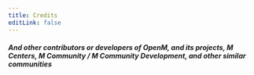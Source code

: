 ```yaml
---
title: Credits
editLink: false
---
```


<script setup>
import {  VPTeamPage, VPTeamPageTitle, VPTeamMembers, VPTeamPageSection } from 'vitepress/theme'

const openm = [
  {
    avatar: 'https://avatars.githubusercontent.com/u/138195097?v=4',
    name: 'XtronXI',
    title: 'Founder |  Co-founder of OpenM',
    desc: 'Owner of r/mcommunity_ and moderator of r/mcenters, and partnered with M Centers',
    links: [
      { icon: 'github', link: 'https://github.com/XtronXI/' },
      { icon: {svg: '<svg xmlns="http://www.w3.org/2000/svg" width="1em" height="1em" viewBox="0 0 24 24"><path fill="currentColor" d="M12 0C5.373 0 0 5.373 0 12c0 3.314 1.343 6.314 3.515 8.485l-2.286 2.286A.72.72 0 0 0 1.738 24H12c6.627 0 12-5.373 12-12S18.627 0 12 0m4.388 3.199a1.999 1.999 0 1 1-1.947 2.46v.002a2.37 2.37 0 0 0-2.032 2.341v.007c1.776.067 3.4.567 4.686 1.363a2.802 2.802 0 1 1 2.908 4.753c-.088 3.256-3.637 5.876-7.997 5.876c-4.361 0-7.905-2.617-7.998-5.87a2.8 2.8 0 0 1 1.189-5.34c.645 0 1.239.218 1.712.585c1.275-.79 2.881-1.291 4.64-1.365v-.01a3.23 3.23 0 0 1 2.88-3.207a2 2 0 0 1 1.959-1.595m-8.085 8.376c-.784 0-1.459.78-1.506 1.797s.64 1.429 1.426 1.429s1.371-.369 1.418-1.385s-.553-1.841-1.338-1.841m7.406 0c-.786 0-1.385.824-1.338 1.841s.634 1.385 1.418 1.385c.785 0 1.473-.413 1.426-1.429c-.046-1.017-.721-1.797-1.506-1.797m-3.703 4.013c-.974 0-1.907.048-2.77.135a.222.222 0 0 0-.183.305a3.2 3.2 0 0 0 2.953 1.964a3.2 3.2 0 0 0 2.953-1.964a.222.222 0 0 0-.184-.305a28 28 0 0 0-2.769-.135"/></svg>'}, link: 'https://reddit.com/u/x2theredon' },
      { icon: {svg: '<svg xmlns="http://www.w3.org/2000/svg" width="1em" height="1em" viewBox="0 0 24 24"><path fill="currentColor" d="M16.36 14c.08-.66.14-1.32.14-2s-.06-1.34-.14-2h3.38c.16.64.26 1.31.26 2s-.1 1.36-.26 2m-5.15 5.56c.6-1.11 1.06-2.31 1.38-3.56h2.95a8.03 8.03 0 0 1-4.33 3.56M14.34 14H9.66c-.1-.66-.16-1.32-.16-2s.06-1.35.16-2h4.68c.09.65.16 1.32.16 2s-.07 1.34-.16 2M12 19.96c-.83-1.2-1.5-2.53-1.91-3.96h3.82c-.41 1.43-1.08 2.76-1.91 3.96M8 8H5.08A7.92 7.92 0 0 1 9.4 4.44C8.8 5.55 8.35 6.75 8 8m-2.92 8H8c.35 1.25.8 2.45 1.4 3.56A8 8 0 0 1 5.08 16m-.82-2C4.1 13.36 4 12.69 4 12s.1-1.36.26-2h3.38c-.08.66-.14 1.32-.14 2s.06 1.34.14 2M12 4.03c.83 1.2 1.5 2.54 1.91 3.97h-3.82c.41-1.43 1.08-2.77 1.91-3.97M18.92 8h-2.95a15.7 15.7 0 0 0-1.38-3.56c1.84.63 3.37 1.9 4.33 3.56M12 2C6.47 2 2 6.5 2 12a10 10 0 0 0 10 10a10 10 0 0 0 10-10A10 10 0 0 0 12 2"/></svg>'}, link: 'https://xphantom.me' }
    ]
  },
  {
    avatar: 'https://avatars.githubusercontent.com/u/59843249?v=4',
    name: 'Cubebanyasz',
    title: 'Co-founder | Current owner of OpenM',
    desc: 'A contributor at M Centers & partnered with M Centers, and owner of the openm.tech domain, and the akshnav.netlify.app website',
    links: [
      { icon: 'github', link: 'https://github.com/misike12/' },
      { icon: 'twitter', link: 'https://x.com/Cubebanyasz' },
      { icon: 'twitter', link: 'https://x.com/mjvhjhvhvu' },
      { icon: 'youtube', link: 'https://youtube.com/@cubebanyasz1/' },
      { icon: {svg: '<svg xmlns="http://www.w3.org/2000/svg" width="1em" height="1em" viewBox="0 0 24 24"><path fill="currentColor" d="M16.36 14c.08-.66.14-1.32.14-2s-.06-1.34-.14-2h3.38c.16.64.26 1.31.26 2s-.1 1.36-.26 2m-5.15 5.56c.6-1.11 1.06-2.31 1.38-3.56h2.95a8.03 8.03 0 0 1-4.33 3.56M14.34 14H9.66c-.1-.66-.16-1.32-.16-2s.06-1.35.16-2h4.68c.09.65.16 1.32.16 2s-.07 1.34-.16 2M12 19.96c-.83-1.2-1.5-2.53-1.91-3.96h3.82c-.41 1.43-1.08 2.76-1.91 3.96M8 8H5.08A7.92 7.92 0 0 1 9.4 4.44C8.8 5.55 8.35 6.75 8 8m-2.92 8H8c.35 1.25.8 2.45 1.4 3.56A8 8 0 0 1 5.08 16m-.82-2C4.1 13.36 4 12.69 4 12s.1-1.36.26-2h3.38c-.08.66-.14 1.32-.14 2s.06 1.34.14 2M12 4.03c.83 1.2 1.5 2.54 1.91 3.97h-3.82c.41-1.43 1.08-2.77 1.91-3.97M18.92 8h-2.95a15.7 15.7 0 0 0-1.38-3.56c1.84.63 3.37 1.9 4.33 3.56M12 2C6.47 2 2 6.5 2 12a10 10 0 0 0 10 10a10 10 0 0 0 10-10A10 10 0 0 0 12 2"/></svg>'}, link: 'https://cubebanyasz.ysit.ee/' }
    ]
  },
  {
    avatar: 'https://avatars.githubusercontent.com/u/176807151?v=4',
    name: 'ARS',
    title: 'Major Contributor | Founder of OpenM',
    desc: 'Owner of r/openm, a contributor & partnered with M Centers, and admin at M Community',
    links: [
      { icon: 'github', link: 'https://github.com/ars-fr' },
      { icon: {svg: '<svg xmlns="http://www.w3.org/2000/svg" width="1em" height="1em" viewBox="0 0 24 24"><path fill="currentColor" d="M12 0C5.373 0 0 5.373 0 12c0 3.314 1.343 6.314 3.515 8.485l-2.286 2.286A.72.72 0 0 0 1.738 24H12c6.627 0 12-5.373 12-12S18.627 0 12 0m4.388 3.199a1.999 1.999 0 1 1-1.947 2.46v.002a2.37 2.37 0 0 0-2.032 2.341v.007c1.776.067 3.4.567 4.686 1.363a2.802 2.802 0 1 1 2.908 4.753c-.088 3.256-3.637 5.876-7.997 5.876c-4.361 0-7.905-2.617-7.998-5.87a2.8 2.8 0 0 1 1.189-5.34c.645 0 1.239.218 1.712.585c1.275-.79 2.881-1.291 4.64-1.365v-.01a3.23 3.23 0 0 1 2.88-3.207a2 2 0 0 1 1.959-1.595m-8.085 8.376c-.784 0-1.459.78-1.506 1.797s.64 1.429 1.426 1.429s1.371-.369 1.418-1.385s-.553-1.841-1.338-1.841m7.406 0c-.786 0-1.385.824-1.338 1.841s.634 1.385 1.418 1.385c.785 0 1.473-.413 1.426-1.429c-.046-1.017-.721-1.797-1.506-1.797m-3.703 4.013c-.974 0-1.907.048-2.77.135a.222.222 0 0 0-.183.305a3.2 3.2 0 0 0 2.953 1.964a3.2 3.2 0 0 0 2.953-1.964a.222.222 0 0 0-.184-.305a28 28 0 0 0-2.769-.135"/></svg>'}, link: 'https://reddit.com/u/Fantastic-Register12' },
      { icon: 'twitter', link: 'https://x.com/arsfr_' },
      { icon: 'youtube', link: 'https://youtube.com/@ars_frr' }

    ]
  }
]

const mention = [
  {
    avatar: 'https://mcenters.net/images/mcenter_5_icon.png?rand=87b6',
    name: 'Tinedpakgamer [MCenters]',
    desc: 'Developer of M Centers Launchers',
    links: [
      { icon: 'github', link: 'https://github.com/tinedpakgamer/' },
      { icon: {svg: '<svg xmlns="http://www.w3.org/2000/svg" width="1em" height="1em" viewBox="0 0 24 24"><path fill="currentColor" d="M16.36 14c.08-.66.14-1.32.14-2s-.06-1.34-.14-2h3.38c.16.64.26 1.31.26 2s-.1 1.36-.26 2m-5.15 5.56c.6-1.11 1.06-2.31 1.38-3.56h2.95a8.03 8.03 0 0 1-4.33 3.56M14.34 14H9.66c-.1-.66-.16-1.32-.16-2s.06-1.35.16-2h4.68c.09.65.16 1.32.16 2s-.07 1.34-.16 2M12 19.96c-.83-1.2-1.5-2.53-1.91-3.96h3.82c-.41 1.43-1.08 2.76-1.91 3.96M8 8H5.08A7.92 7.92 0 0 1 9.4 4.44C8.8 5.55 8.35 6.75 8 8m-2.92 8H8c.35 1.25.8 2.45 1.4 3.56A8 8 0 0 1 5.08 16m-.82-2C4.1 13.36 4 12.69 4 12s.1-1.36.26-2h3.38c-.08.66-.14 1.32-.14 2s.06 1.34.14 2M12 4.03c.83 1.2 1.5 2.54 1.91 3.97h-3.82c.41-1.43 1.08-2.77 1.91-3.97M18.92 8h-2.95a15.7 15.7 0 0 0-1.38-3.56c1.84.63 3.37 1.9 4.33 3.56M12 2C6.47 2 2 6.5 2 12a10 10 0 0 0 10 10a10 10 0 0 0 10-10A10 10 0 0 0 12 2"/></svg>'}, link: 'https://mcenters.net/'},
      { icon: {svg: '<svg xmlns="http://www.w3.org/2000/svg" width="1em" height="1em" viewBox="0 0 24 24"><path fill="currentColor" d="M12 0C5.373 0 0 5.373 0 12c0 3.314 1.343 6.314 3.515 8.485l-2.286 2.286A.72.72 0 0 0 1.738 24H12c6.627 0 12-5.373 12-12S18.627 0 12 0m4.388 3.199a1.999 1.999 0 1 1-1.947 2.46v.002a2.37 2.37 0 0 0-2.032 2.341v.007c1.776.067 3.4.567 4.686 1.363a2.802 2.802 0 1 1 2.908 4.753c-.088 3.256-3.637 5.876-7.997 5.876c-4.361 0-7.905-2.617-7.998-5.87a2.8 2.8 0 0 1 1.189-5.34c.645 0 1.239.218 1.712.585c1.275-.79 2.881-1.291 4.64-1.365v-.01a3.23 3.23 0 0 1 2.88-3.207a2 2 0 0 1 1.959-1.595m-8.085 8.376c-.784 0-1.459.78-1.506 1.797s.64 1.429 1.426 1.429s1.371-.369 1.418-1.385s-.553-1.841-1.338-1.841m7.406 0c-.786 0-1.385.824-1.338 1.841s.634 1.385 1.418 1.385c.785 0 1.473-.413 1.426-1.429c-.046-1.017-.721-1.797-1.506-1.797m-3.703 4.013c-.974 0-1.907.048-2.77.135a.222.222 0 0 0-.183.305a3.2 3.2 0 0 0 2.953 1.964a3.2 3.2 0 0 0 2.953-1.964a.222.222 0 0 0-.184-.305a28 28 0 0 0-2.769-.135"/></svg>'}, link: 'https://www.reddit.com/user/Tinedpakgamer/'},
{ icon: 'x', link: 'https://x.com/tinedpakgamer'},
{ icon: 'youtube', link: 'https://youtube.com/@tinedpakgamer'}
    ]
  },
  {
    avatar: 'https://avatars.githubusercontent.com/u/81485476?v=4',
    name: 'MaxRM',
    desc: 'A major partner of M Centers, the owner of MDLC (working on cracked appx for Minecraft), and helped in giving hex codes for BEAMinject',
    links: [
      { icon: 'github', link: 'https://github.com/Max-RM' },
      { icon: 'x', link: 'https://x.com/Max_RM_' }
    ]
  },
  {
    avatar: 'https://avatars.githubusercontent.com/u/70952784?v=4',
    name: 'CyberAWM',
    desc: 'A partner of M Centers',
    links: [
      { icon: 'github', link: 'https://github.com/QwertyTheCoder' },
      { icon: {svg: '<svg xmlns="http://www.w3.org/2000/svg" width="1em" height="1em" viewBox="0 0 24 24"><path fill="currentColor" d="M12 0C5.373 0 0 5.373 0 12c0 3.314 1.343 6.314 3.515 8.485l-2.286 2.286A.72.72 0 0 0 1.738 24H12c6.627 0 12-5.373 12-12S18.627 0 12 0m4.388 3.199a1.999 1.999 0 1 1-1.947 2.46v.002a2.37 2.37 0 0 0-2.032 2.341v.007c1.776.067 3.4.567 4.686 1.363a2.802 2.802 0 1 1 2.908 4.753c-.088 3.256-3.637 5.876-7.997 5.876c-4.361 0-7.905-2.617-7.998-5.87a2.8 2.8 0 0 1 1.189-5.34c.645 0 1.239.218 1.712.585c1.275-.79 2.881-1.291 4.64-1.365v-.01a3.23 3.23 0 0 1 2.88-3.207a2 2 0 0 1 1.959-1.595m-8.085 8.376c-.784 0-1.459.78-1.506 1.797s.64 1.429 1.426 1.429s1.371-.369 1.418-1.385s-.553-1.841-1.338-1.841m7.406 0c-.786 0-1.385.824-1.338 1.841s.634 1.385 1.418 1.385c.785 0 1.473-.413 1.426-1.429c-.046-1.017-.721-1.797-1.506-1.797m-3.703 4.013c-.974 0-1.907.048-2.77.135a.222.222 0 0 0-.183.305a3.2 3.2 0 0 0 2.953 1.964a3.2 3.2 0 0 0 2.953-1.964a.222.222 0 0 0-.184-.305a28 28 0 0 0-2.769-.135"/></svg>'}, link: 'https://reddit.com/u/CyberAWM/' }
    ]
  },
  {
    avatar: 'https://avatars.githubusercontent.com/u/74685931?v=4',
    name: 'FishiaT [ClickNinYT]',
    desc: 'Developer of ClickGo, ClickGoLTS, DynoLTS and BlueSky Launcher. He is also a partner of M Centers, although he is not in the M Centers discord server anymore',
    links: [
      { icon: 'github', link: 'https://github.com/FishiaT/' },
      { icon: 'github', link: 'https://github.com/ClickNin/'},
      { icon: {svg: '<svg xmlns="http://www.w3.org/2000/svg" width="1em" height="1em" viewBox="0 0 24 24"><path fill="currentColor" d="M12 0C5.373 0 0 5.373 0 12c0 3.314 1.343 6.314 3.515 8.485l-2.286 2.286A.72.72 0 0 0 1.738 24H12c6.627 0 12-5.373 12-12S18.627 0 12 0m4.388 3.199a1.999 1.999 0 1 1-1.947 2.46v.002a2.37 2.37 0 0 0-2.032 2.341v.007c1.776.067 3.4.567 4.686 1.363a2.802 2.802 0 1 1 2.908 4.753c-.088 3.256-3.637 5.876-7.997 5.876c-4.361 0-7.905-2.617-7.998-5.87a2.8 2.8 0 0 1 1.189-5.34c.645 0 1.239.218 1.712.585c1.275-.79 2.881-1.291 4.64-1.365v-.01a3.23 3.23 0 0 1 2.88-3.207a2 2 0 0 1 1.959-1.595m-8.085 8.376c-.784 0-1.459.78-1.506 1.797s.64 1.429 1.426 1.429s1.371-.369 1.418-1.385s-.553-1.841-1.338-1.841m7.406 0c-.786 0-1.385.824-1.338 1.841s.634 1.385 1.418 1.385c.785 0 1.473-.413 1.426-1.429c-.046-1.017-.721-1.797-1.506-1.797m-3.703 4.013c-.974 0-1.907.048-2.77.135a.222.222 0 0 0-.183.305a3.2 3.2 0 0 0 2.953 1.964a3.2 3.2 0 0 0 2.953-1.964a.222.222 0 0 0-.184-.305a28 28 0 0 0-2.769-.135"/></svg>'} , link: 'https://reddit.com/u/Sad-Fix-7915/' },
      { icon: 'youtube' , link: 'https://youtube.com/@fishiatee' }
    ] 
  },
  {
    avatar: 'https://cdn.discordapp.com/avatars/829670801334468649/b835b8f133f7c27ade8c7a15ad9199f9.webp',
    name: 'SOMEONE',
    desc: 'Founder of M Community, the community that was aiming to revive M Centers after M Centers left (13th February 2024), and before M Centers came back (1st May 2024), also a partner at M Centers.'
  },
  {
    avatar: 'https://i.ibb.co/B4zYpbz/frame-00-delay-0-04s.png',
    name: 'online-fix.me',
    desc: 'A website dedicated to cracking, and is really important, as it contains a lot of cracks for Minecraft, such as the Minecraft for Windows crack, the Minecraft Dungeons crack, and the Minecraft Legends crack',
    links: [
      { icon: {svg: '<svg xmlns="http://www.w3.org/2000/svg" width="1em" height="1em" viewBox="0 0 24 24"><path fill="currentColor" d="M16.36 14c.08-.66.14-1.32.14-2s-.06-1.34-.14-2h3.38c.16.64.26 1.31.26 2s-.1 1.36-.26 2m-5.15 5.56c.6-1.11 1.06-2.31 1.38-3.56h2.95a8.03 8.03 0 0 1-4.33 3.56M14.34 14H9.66c-.1-.66-.16-1.32-.16-2s.06-1.35.16-2h4.68c.09.65.16 1.32.16 2s-.07 1.34-.16 2M12 19.96c-.83-1.2-1.5-2.53-1.91-3.96h3.82c-.41 1.43-1.08 2.76-1.91 3.96M8 8H5.08A7.92 7.92 0 0 1 9.4 4.44C8.8 5.55 8.35 6.75 8 8m-2.92 8H8c.35 1.25.8 2.45 1.4 3.56A8 8 0 0 1 5.08 16m-.82-2C4.1 13.36 4 12.69 4 12s.1-1.36.26-2h3.38c-.08.66-.14 1.32-.14 2s.06 1.34.14 2M12 4.03c.83 1.2 1.5 2.54 1.91 3.97h-3.82c.41-1.43 1.08-2.77 1.91-3.97M18.92 8h-2.95a15.7 15.7 0 0 0-1.38-3.56c1.84.63 3.37 1.9 4.33 3.56M12 2C6.47 2 2 6.5 2 12a10 10 0 0 0 10 10a10 10 0 0 0 10-10A10 10 0 0 0 12 2"/></svg>' }, link: 'https://online-fix.me/' },
      { icon: 'discord' , link: 'https://discord.gg/yExgFYncMD' }
    ]
  },
  {
    avatar: './assets/images/oj.png',
    name: 'OptiProjects / OptiJuegos',
    desc: 'A website dedicated to cracking Minecraft China / Minecraft China Dev, and Minecraft: Education Edition',
    links: [
      { icon: {svg: '<svg xmlns="http://www.w3.org/2000/svg" width="1em" height="1em" viewBox="0 0 24 24"><path fill="currentColor" d="M16.36 14c.08-.66.14-1.32.14-2s-.06-1.34-.14-2h3.38c.16.64.26 1.31.26 2s-.1 1.36-.26 2m-5.15 5.56c.6-1.11 1.06-2.31 1.38-3.56h2.95a8.03 8.03 0 0 1-4.33 3.56M14.34 14H9.66c-.1-.66-.16-1.32-.16-2s.06-1.35.16-2h4.68c.09.65.16 1.32.16 2s-.07 1.34-.16 2M12 19.96c-.83-1.2-1.5-2.53-1.91-3.96h3.82c-.41 1.43-1.08 2.76-1.91 3.96M8 8H5.08A7.92 7.92 0 0 1 9.4 4.44C8.8 5.55 8.35 6.75 8 8m-2.92 8H8c.35 1.25.8 2.45 1.4 3.56A8 8 0 0 1 5.08 16m-.82-2C4.1 13.36 4 12.69 4 12s.1-1.36.26-2h3.38c-.08.66-.14 1.32-.14 2s.06 1.34.14 2M12 4.03c.83 1.2 1.5 2.54 1.91 3.97h-3.82c.41-1.43 1.08-2.77 1.91-3.97M18.92 8h-2.95a15.7 15.7 0 0 0-1.38-3.56c1.84.63 3.37 1.9 4.33 3.56M12 2C6.47 2 2 6.5 2 12a10 10 0 0 0 10 10a10 10 0 0 0 10-10A10 10 0 0 0 12 2"/></svg>'}, link: 'https://optijuegos.github.io/' }
    ]
  },
  {
    avatar: './assets/images/MDLC.jpg',
    name: 'MDLC',
    desc: 'MDLC is dedicated to cracking, and is really important, as it contains a lot of cracks for Minecraft, and a lot of pre-patched APPXs designed to work on different devices, MDLC is owned by Max RM',
    links: [
      { icon: {svg: '<svg xmlns="http://www.w3.org/2000/svg" width="1em" height="1em" viewBox="0 0 24 24"><path fill="currentColor" d="M12 2C6.48 2 2 6.48 2 12s4.48 10 10 10s10-4.48 10-10S17.52 2 12 2m4.64 6.8c-.15 1.58-.8 5.42-1.13 7.19c-.14.75-.42 1-.68 1.03c-.58.05-1.02-.38-1.58-.75c-.88-.58-1.38-.94-2.23-1.5c-.99-.65-.35-1.01.22-1.59c.15-.15 2.71-2.48 2.76-2.69a.2.2 0 0 0-.05-.18c-.06-.05-.14-.03-.21-.02c-.09.02-1.49.95-4.22 2.79c-.4.27-.76.41-1.08.4c-.36-.01-1.04-.2-1.55-.37c-.63-.2-1.12-.31-1.08-.66c.02-.18.27-.36.74-.55c2.92-1.27 4.86-2.11 5.83-2.51c2.78-1.16 3.35-1.36 3.73-1.36c.08 0 .27.02.39.12c.1.08.13.19.14.27c-.01.06.01.24 0 .38"/></svg>'}, link: 'https://t.me/MDLC_main' },
      { icon: {svg: '<svg xmlns="http://www.w3.org/2000/svg" width="1em" height="1em" viewBox="0 0 24 24"><path fill="currentColor" d="M12 2C6.48 2 2 6.48 2 12s4.48 10 10 10s10-4.48 10-10S17.52 2 12 2m4.64 6.8c-.15 1.58-.8 5.42-1.13 7.19c-.14.75-.42 1-.68 1.03c-.58.05-1.02-.38-1.58-.75c-.88-.58-1.38-.94-2.23-1.5c-.99-.65-.35-1.01.22-1.59c.15-.15 2.71-2.48 2.76-2.69a.2.2 0 0 0-.05-.18c-.06-.05-.14-.03-.21-.02c-.09.02-1.49.95-4.22 2.79c-.4.27-.76.41-1.08.4c-.36-.01-1.04-.2-1.55-.37c-.63-.2-1.12-.31-1.08-.66c.02-.18.27-.36.74-.55c2.92-1.27 4.86-2.11 5.83-2.51c2.78-1.16 3.35-1.36 3.73-1.36c.08 0 .27.02.39.12c.1.08.13.19.14.27c-.01.06.01.24 0 .38"/></svg>'}, link: 'https://t.me/MDLC_group' }
    ]
  },
  {
    avatar: 'https://i.ibb.co/cgxK7gR/csrinru.png',
    name: 'CS.RIN.RU',
    desc: 'A forum website that is full of cracking and Minecraft topics',
    links: [
      { icon: {svg: '<svg xmlns="http://www.w3.org/2000/svg" width="1em" height="1em" viewBox="0 0 24 24"><path fill="currentColor" d="M16.36 14c.08-.66.14-1.32.14-2s-.06-1.34-.14-2h3.38c.16.64.26 1.31.26 2s-.1 1.36-.26 2m-5.15 5.56c.6-1.11 1.06-2.31 1.38-3.56h2.95a8.03 8.03 0 0 1-4.33 3.56M14.34 14H9.66c-.1-.66-.16-1.32-.16-2s.06-1.35.16-2h4.68c.09.65.16 1.32.16 2s-.07 1.34-.16 2M12 19.96c-.83-1.2-1.5-2.53-1.91-3.96h3.82c-.41 1.43-1.08 2.76-1.91 3.96M8 8H5.08A7.92 7.92 0 0 1 9.4 4.44C8.8 5.55 8.35 6.75 8 8m-2.92 8H8c.35 1.25.8 2.45 1.4 3.56A8 8 0 0 1 5.08 16m-.82-2C4.1 13.36 4 12.69 4 12s.1-1.36.26-2h3.38c-.08.66-.14 1.32-.14 2s.06 1.34.14 2M12 4.03c.83 1.2 1.5 2.54 1.91 3.97h-3.82c.41-1.43 1.08-2.77 1.91-3.97M18.92 8h-2.95a15.7 15.7 0 0 0-1.38-3.56c1.84.63 3.37 1.9 4.33 3.56M12 2C6.47 2 2 6.5 2 12a10 10 0 0 0 10 10a10 10 0 0 0 10-10A10 10 0 0 0 12 2"/></svg>'}, link: 'https://cs.rin.ru/' }
    ]
  },
  {
    avatar: 'https://rutracker.org/favicon-32x32.png',
    name: 'RuTracker.org',
    desc: 'A torrent tracker website that contains alot of cracked Minecraft downloads',
    links: [
      { icon: {svg: '<svg xmlns="http://www.w3.org/2000/svg" width="1em" height="1em" viewBox="0 0 24 24"><path fill="currentColor" d="M16.36 14c.08-.66.14-1.32.14-2s-.06-1.34-.14-2h3.38c.16.64.26 1.31.26 2s-.1 1.36-.26 2m-5.15 5.56c.6-1.11 1.06-2.31 1.38-3.56h2.95a8.03 8.03 0 0 1-4.33 3.56M14.34 14H9.66c-.1-.66-.16-1.32-.16-2s.06-1.35.16-2h4.68c.09.65.16 1.32.16 2s-.07 1.34-.16 2M12 19.96c-.83-1.2-1.5-2.53-1.91-3.96h3.82c-.41 1.43-1.08 2.76-1.91 3.96M8 8H5.08A7.92 7.92 0 0 1 9.4 4.44C8.8 5.55 8.35 6.75 8 8m-2.92 8H8c.35 1.25.8 2.45 1.4 3.56A8 8 0 0 1 5.08 16m-.82-2C4.1 13.36 4 12.69 4 12s.1-1.36.26-2h3.38c-.08.66-.14 1.32-.14 2s.06 1.34.14 2M12 4.03c.83 1.2 1.5 2.54 1.91 3.97h-3.82c.41-1.43 1.08-2.77 1.91-3.97M18.92 8h-2.95a15.7 15.7 0 0 0-1.38-3.56c1.84.63 3.37 1.9 4.33 3.56M12 2C6.47 2 2 6.5 2 12a10 10 0 0 0 10 10a10 10 0 0 0 10-10A10 10 0 0 0 12 2"/></svg>'}, link: 'https://rutracker.org/' }
    ]
  }
]
</script>

<VPTeamPage>
  <VPTeamPageTitle>
    <template #title>OpenM Team</template>
  </VPTeamPageTitle>
  <VPTeamMembers size="medium" :members="openm" />
  <VPTeamPageSection>
    <template #title>Worth Mentioning</template>
    <template #members>
      <VPTeamMembers size="small" :members="mention" />
    </template>
  </VPTeamPageSection>
</VPTeamPage>

#### *And other contributors or developers of OpenM, and its projects, M Centers, M Community / M Community Development, and other similar communities*

<!--
<script>
window.onload = function() {
  var tbody = document.querySelector('#membersTable tbody');
  var rows = Array.prototype.slice.call(tbody.rows, 0);
-->
<!--
  rows = rows.sort(function(a, b) {
    return Math.random() > 0.5 ? 1 : -1;
  });
-->
<!--
  rows.forEach(function(row) {
    tbody.appendChild(row);
  });
};
</script>
-->
